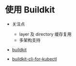 # 使用 Buildkit 

- 关注点
  - layer 及 directory 缓存复用
  - 多架构支持


- [buildkit](https://github.com/moby/buildkit)
- [buildkit-cli-for-kubectl](https://github.com/vmware-tanzu/buildkit-cli-for-kubectl)
